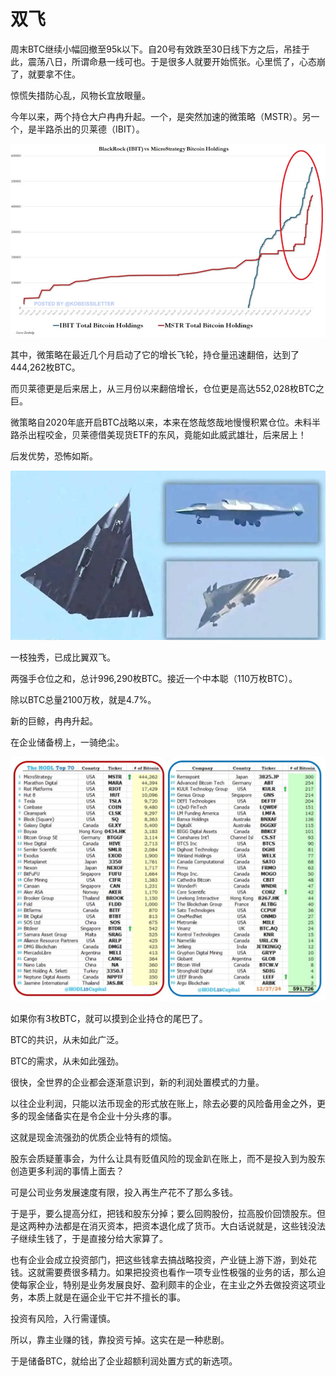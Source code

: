 # 双飞

周末BTC继续小幅回撤至95k以下。自20号有效跌至30日线下方之后，吊挂于此，震荡八日，所谓命悬一线可也。于是很多人就要开始慌张。心里慌了，心态崩了，就要拿不住。

惊慌失措防心乱，风物长宜放眼量。

今年以来，两个持仓大户冉冉升起。一个，是突然加速的微策略（MSTR）。另一个，是半路杀出的贝莱德（IBIT）。

![](2024-12-28-A01.jpeg)

其中，微策略在最近几个月启动了它的增长飞轮，持仓量迅速翻倍，达到了444,262枚BTC。

而贝莱德更是后来居上，从三月份以来翻倍增长，仓位更是高达552,028枚BTC之巨。

微策略自2020年底开启BTC战略以来，本来在悠哉悠哉地慢慢积累仓位。未料半路杀出程咬金，贝莱德借美现货ETF的东风，竟能如此威武雄壮，后来居上！

后发优势，恐怖如斯。

![](2024-12-28-A02.jpeg)

一枝独秀，已成比翼双飞。

两强手仓位之和，总计996,290枚BTC。接近一个中本聪（110万枚BTC）。

除以BTC总量2100万枚，就是4.7%。

新的巨鲸，冉冉升起。

在企业储备榜上，一骑绝尘。

![](2024-12-28-A03.jpeg)

如果你有3枚BTC，就可以摸到企业持仓的尾巴了。

BTC的共识，从未如此广泛。

BTC的需求，从未如此强劲。

很快，全世界的企业都会逐渐意识到，新的利润处置模式的力量。

以往企业利润，只能以法币现金的形式放在账上，除去必要的风险备用金之外，更多的现金储备实在是令企业十分头疼的事。

这就是现金流强劲的优质企业特有的烦恼。

股东会质疑董事会，为什么让具有贬值风险的现金趴在账上，而不是投入到为股东创造更多利润的事情上面去？

可是公司业务发展速度有限，投入再生产花不了那么多钱。

于是乎，要么提高分红，把钱和股东分掉；要么回购股份，拉高股价回馈股东。但是这两种办法都是在消灭资本，把资本退化成了货币。大白话说就是，这些钱没法子继续生钱了，于是直接分给大家算了。

也有企业会成立投资部门，把这些钱拿去搞战略投资，产业链上游下游，到处花钱。这就需要费很多精力。如果把投资也看作一项专业性极强的业务的话，那么迫使每家企业，特别是业务发展良好、盈利颇丰的企业，在主业之外去做投资这项业务，本质上就是在逼企业干它并不擅长的事。

投资有风险，入行需谨慎。

所以，靠主业赚的钱，靠投资亏掉。这实在是一种悲剧。

于是储备BTC，就给出了企业超额利润处置方式的新选项。
